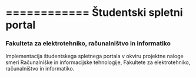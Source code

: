 ============
Študentski spletni portal
============
### Fakulteta za elektrotehniko, računalništvo in informatiko

Implementacija študentskega spletnega portala v okviru projektne naloge smeri Računalniške in informacijske tehnologije, Fakultete za elektrotehniko, računalništvo in informatiko.
